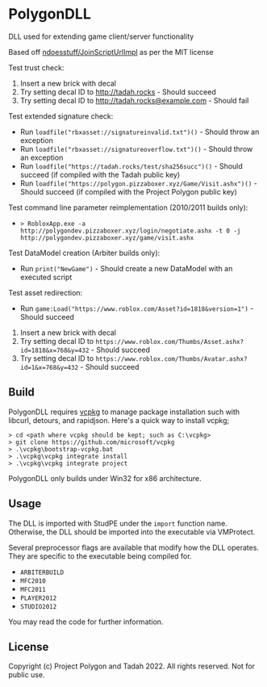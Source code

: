# PolygonDLL
DLL used for extending game client/server functionality 

Based off [ndoesstuff/JoinScriptUrlImpl](https://github.com/ndoesstuff/JoinScriptUrlImpl) as per the MIT license

Test trust check:  
1. Insert a new brick with decal  
2. Try setting decal ID to http://tadah.rocks - Should succeed  
3. Try setting decal ID to http://tadah.rocks@example.com - Should fail  

Test extended signature check:  
- Run `loadfile("rbxasset://signatureinvalid.txt")()` - Should throw an exception  
- Run `loadfile("rbxasset://signatureoverflow.txt")()` - Should throw an exception  
- Run `loadfile("https://tadah.rocks/test/sha256succ")()` - Should succeed (if compiled with the Tadah public key)
- Run `loadfile("https://polygon.pizzaboxer.xyz/Game/Visit.ashx")()` - Should succeed (if compiled with the Project Polygon public key)

Test command line parameter reimplementation (2010/2011 builds only):  
- `> RobloxApp.exe -a http://polygondev.pizzaboxer.xyz/login/negotiate.ashx -t 0 -j http://polygondev.pizzaboxer.xyz/game/visit.ashx`

Test DataModel creation (Arbiter builds only):  
- Run `print("NewGame")` - Should create a new DataModel with an executed script  

Test asset redirection:
- Run `game:Load("https://www.roblox.com/Asset?id=1818&version=1")` - Should succeed
1. Insert a new brick with decal  
2. Try setting decal ID to `https://www.roblox.com/Thumbs/Asset.ashx?id=1818&x=768&y=432` - Should succeed  
3. Try setting decal ID to `https://www.roblox.com/Thumbs/Avatar.ashx?id=1&x=768&y=432` - Should succeed  

## Build
PolygonDLL requires [vcpkg](https://github.com/microsoft/vcpkg) to manage package installation such with libcurl, detours, and rapidjson. Here's a quick way to install vcpkg;

```
> cd <path where vcpkg should be kept; such as C:\vcpkg>
> git clone https://github.com/microsoft/vcpkg
> .\vcpkg\bootstrap-vcpkg.bat
> .\vcpkg\vcpkg integrate install
> .\vcpkg\vcpkg integrate project
```

PolygonDLL only builds under Win32 for x86 architecture.

## Usage
The DLL is imported with StudPE under the `import` function name. Otherwise, the DLL should be imported into the executable via VMProtect.

Several preprocessor flags are available that modify how the DLL operates. They are specific to the executable being compiled for.
- `ARBITERBUILD`
- `MFC2010`
- `MFC2011`
- `PLAYER2012`
- `STUDIO2012`

You may read the code for further information.

## License
Copyright (c) Project Polygon and Tadah 2022. All rights reserved. Not for public use.
